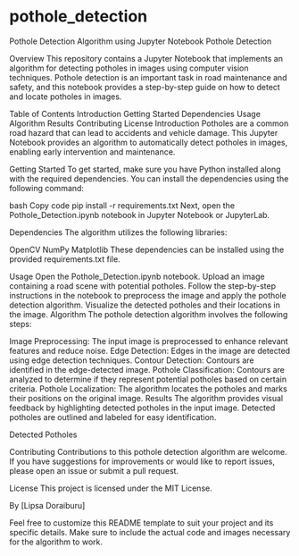 # pothole_detection
Pothole Detection Algorithm using Jupyter Notebook
Pothole Detection

Overview
This repository contains a Jupyter Notebook that implements an algorithm for detecting potholes in images using computer vision techniques. Pothole detection is an important task in road maintenance and safety, and this notebook provides a step-by-step guide on how to detect and locate potholes in images.

Table of Contents
Introduction
Getting Started
Dependencies
Usage
Algorithm
Results
Contributing
License
Introduction
Potholes are a common road hazard that can lead to accidents and vehicle damage. This Jupyter Notebook provides an algorithm to automatically detect potholes in images, enabling early intervention and maintenance.

Getting Started
To get started, make sure you have Python installed along with the required dependencies. You can install the dependencies using the following command:

bash
Copy code
pip install -r requirements.txt
Next, open the Pothole_Detection.ipynb notebook in Jupyter Notebook or JupyterLab.

Dependencies
The algorithm utilizes the following libraries:

OpenCV
NumPy
Matplotlib
These dependencies can be installed using the provided requirements.txt file.

Usage
Open the Pothole_Detection.ipynb notebook.
Upload an image containing a road scene with potential potholes.
Follow the step-by-step instructions in the notebook to preprocess the image and apply the pothole detection algorithm.
Visualize the detected potholes and their locations in the image.
Algorithm
The pothole detection algorithm involves the following steps:

Image Preprocessing: The input image is preprocessed to enhance relevant features and reduce noise.
Edge Detection: Edges in the image are detected using edge detection techniques.
Contour Detection: Contours are identified in the edge-detected image.
Pothole Classification: Contours are analyzed to determine if they represent potential potholes based on certain criteria.
Pothole Localization: The algorithm locates the potholes and marks their positions on the original image.
Results
The algorithm provides visual feedback by highlighting detected potholes in the input image. Detected potholes are outlined and labeled for easy identification.

Detected Potholes

Contributing
Contributions to this pothole detection algorithm are welcome. If you have suggestions for improvements or would like to report issues, please open an issue or submit a pull request.

License
This project is licensed under the MIT License.

By [Lipsa Doraiburu]

Feel free to customize this README template to suit your project and its specific details. Make sure to include the actual code and images necessary for the algorithm to work.
